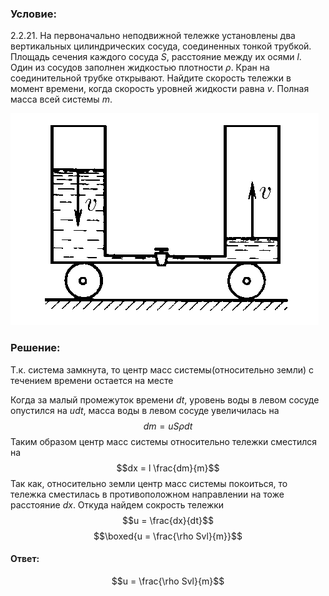 ###  Условие: 

$2.2.21.$ На первоначально неподвижной тележке установлены два вертикальных цилиндрических сосуда, соединенных тонкой трубкой. Площадь сечения каждого сосуда $S$, расстояние между их осями $l$. Один из сосудов заполнен жидкостью плотности $\rho$. Кран на соединительной трубке открывают. Найдите скорость тележки в момент времени, когда скорость уровней жидкости равна $v$. Полная масса всей системы $m$. 

![К задаче $2.2.21$|493x339, 35%](../../img/2.2.21/2.2.21.png)

###  Решение: 

Т.к. система замкнута, то центр масс системы(относительно земли) с течением времени остается на месте 

Когда за малый промежуток времени $dt$, уровень воды в левом сосуде опустился на $udt$, масса воды в левом сосуде увеличилась на $$dm = uS\rho dt$$ Таким образом центр масс системы относительно тележки сместился на $$dx = l \frac{dm}{m}$$ Так как, относительно земли центр масс системы покоиться, то тележка сместилась в противоположном направлении на тоже расстояние $dx$. Откуда найдем сокрость тележки $$u = \frac{dx}{dt}$$ $$\boxed{u = \frac{\rho Svl}{m}}$$ 

####  Ответ: 

$$u = \frac{\rho Svl}{m}$$

  


